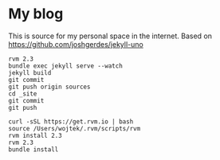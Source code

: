 # My blog
This is source for my personal space in the internet. Based on https://github.com/joshgerdes/jekyll-uno

```
rvm 2.3
bundle exec jekyll serve --watch
jekyll build
git commit
git push origin sources
cd _site
git commit
git push
```

```
curl -sSL https://get.rvm.io | bash
source /Users/wojtek/.rvm/scripts/rvm
rvm install 2.3
rvm 2.3
bundle install
```